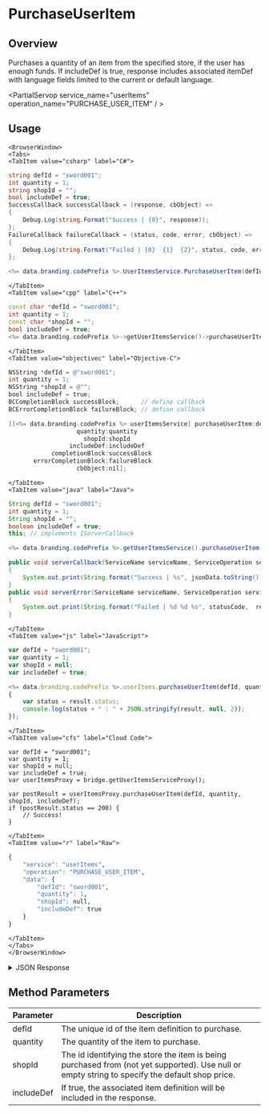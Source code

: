# PurchaseUserItem
## Overview
Purchases a quantity of an item from the specified store, if the user has enough funds. If includeDef is true, response includes associated itemDef with language fields limited to the current or default language.

<PartialServop service_name="userItems" operation_name="PURCHASE_USER_ITEM" / >

## Usage

```mdx-code-block
<BrowserWindow>
<Tabs>
<TabItem value="csharp" label="C#">
```

```csharp
string defId = "sword001";
int quantity = 1;
string shopId = "";
bool includeDef = true;
SuccessCallback successCallback = (response, cbObject) =>
{
    Debug.Log(string.Format("Success | {0}", response));
};
FailureCallback failureCallback = (status, code, error, cbObject) =>
{
    Debug.Log(string.Format("Failed | {0}  {1}  {2}", status, code, error));
};

<%= data.branding.codePrefix %>.UserItemsService.PurchaseUserItem(defId, quantity, shopId, includeDef, successCallback, failureCallback);
```

```mdx-code-block
</TabItem>
<TabItem value="cpp" label="C++">
```

```cpp
const char *defId = "sword001";
int quantity = 1;
const char *shopId = "";
bool includeDef = true;
<%= data.branding.codePrefix %>->getUserItemsService()->purchaseUserItem(defId, quantity, shopId, includeDef, this);
```

```mdx-code-block
</TabItem>
<TabItem value="objectivec" label="Objective-C">
```

```objectivec
NSString *defId = @"sword001";
int quantity = 1;
NSString *shopId = @"";
bool includeDef = true;
BCCompletionBlock successBlock;      // define callback
BCErrorCompletionBlock failureBlock; // define callback

[[<%= data.branding.codePrefix %> userItemsService] purchaseUserItem:defId
                   quantity:quantity
                     shopId:shopId
                 includeDef:includeDef
            completionBlock:successBlock
       errorCompletionBlock:failureBlock
                   cbObject:nil];
```

```mdx-code-block
</TabItem>
<TabItem value="java" label="Java">
```

```java
String defId = "sword001";
int quantity = 1;
String shopId = "";
boolean includeDef = true;
this; // implements IServerCallback

<%= data.branding.codePrefix %>.getUserItemsService().purchaseUserItem(defId, quantity, shopId, includeDef, this);

public void serverCallback(ServiceName serviceName, ServiceOperation serviceOperation, JSONObject jsonData)
{
    System.out.print(String.format("Success | %s", jsonData.toString()));
}
public void serverError(ServiceName serviceName, ServiceOperation serviceOperation, int statusCode, int reasonCode, String jsonError)
{
    System.out.print(String.format("Failed | %d %d %s", statusCode,  reasonCode, jsonError.toString()));
}
```

```mdx-code-block
</TabItem>
<TabItem value="js" label="JavaScript">
```

```javascript
var defId = "sword001";
var quantity = 1;
var shopId = null;
var includeDef = true;

<%= data.branding.codePrefix %>.userItems.purchaseUserItem(defId, quantity, shopId, includeDef, result =>
{
    var status = result.status;
    console.log(status + " : " + JSON.stringify(result, null, 2));
});
```

```mdx-code-block
</TabItem>
<TabItem value="cfs" label="Cloud Code">
```

```cfscript
var defId = "sword001";
var quantity = 1;
var shopId = null;
var includeDef = true;
var userItemsProxy = bridge.getUserItemsServiceProxy();

var postResult = userItemsProxy.purchaseUserItem(defId, quantity, shopId, includeDef);
if (postResult.status == 200) {
    // Success!
}
```

```mdx-code-block
</TabItem>
<TabItem value="r" label="Raw">
```

```r
{
	"service": "userItems",
	"operation": "PURCHASE_USER_ITEM",
	"data": {
		"defId": "sword001",
		"quantity": 1,
		"shopId": null,
		"includeDef": true
	}
}
```

```mdx-code-block
</TabItem>
</Tabs>
</BrowserWindow>
```

<details>
<summary>JSON Response</summary>

```json
{
  "data": {
    "items": {
      "8e12e907-3f54-4971-b84a-b685ce50b684": {
        "itemId": "8e12e907-3f54-4971-b84a-b685ce50b684",
        "defId": "boost_rapidfire",
        "quantity": 1,
        "usesLeft": null,
        "coolDownStart": -1,
        "recoveryStart": -1,
        "itemData": {},
        "giftedTo": null,
        "giftedFrom": null,
        "blockId": null,
        "createdAt": 1566850132554,
        "updatedAt": 1566850132554,
        "version": 1,
        "maxUses": null,
        "coolDownUntil": -1,
        "recoveryUntil": -1,
        "itemDef": {
          "defId": "boost_rapidfire",
          "name": "Rapid Fire",
          "desc": "Rapid fire for the next match.",
          "type": "ITEM",
          "category": "boost",
          "tags": null,
          "buyPrice": {
            "coins": 200
          },
          "sellPrice": {},
          "image": null,
          "resourceGroup": null,
          "resourceTag": null,
          "meta": {},
          "pState": "PUBLISHED",
          "publishedAt": 1566850042148,
          "stackable": false,
          "consumable": false,
          "uses": null,
          "coolDownSecs": 0,
          "recoverySecs": 0,
          "activatable": true,
          "statusName": "boosted",
          "activeSecs": 900000,
          "tradable": false,
          "blockchain": false,
          "blockchainDefId": null
        }
      }
    },
    "currencySpent": {
      "coins": 200
    },
    "currencyBalances": {
      "createdAt": 1566850026783,
      "currencyMap": {
        "coins": {
          "consumed": 200,
          "balance": 2999800,
          "purchased": 0,
          "awarded": 3000000
        }
      },
      "playerId": "55ffc16e-f92b-44f3-98b0-68a7a4f24106",
      "updatedAt": 1566850132552
    }
  },
  "status": 200
}
```
</details>

## Method Parameters
Parameter | Description
--------- | -----------
defId | The unique id of the item definition to purchase. 
quantity | The quantity of the item to purchase. 
shopId | The id identifying the store the item is being purchased from (not yet supported). Use null or empty string to specify the default shop price.
includeDef | If true, the associated item definition will be included in the response. 


